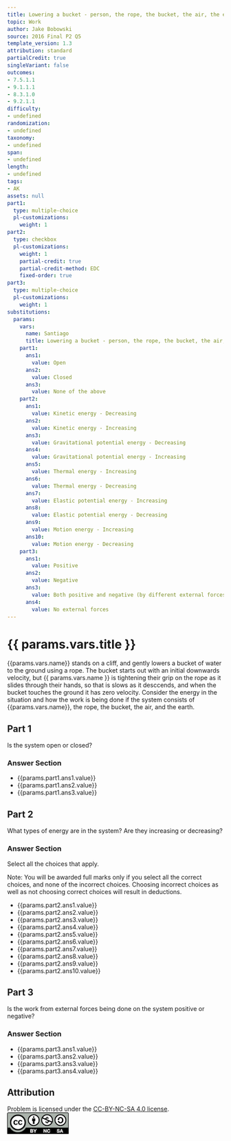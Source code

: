 ```yaml
---
title: Lowering a bucket - person, the rope, the bucket, the air, the earth
topic: Work
author: Jake Bobowski
source: 2016 Final P2 Q5
template_version: 1.3
attribution: standard
partialCredit: true
singleVariant: false
outcomes:
- 7.5.1.1
- 9.1.1.1
- 8.3.1.0
- 9.2.1.1
difficulty:
- undefined
randomization:
- undefined
taxonomy:
- undefined
span:
- undefined
length:
- undefined
tags:
- AK
assets: null
part1:
  type: multiple-choice
  pl-customizations:
    weight: 1
part2:
  type: checkbox
  pl-customizations:
    weight: 1
    partial-credit: true
    partial-credit-method: EDC
    fixed-order: true
part3:
  type: multiple-choice
  pl-customizations:
    weight: 1
substitutions:
  params:
    vars:
      name: Santiago
      title: Lowering a bucket - person, the rope, the bucket, the air, the earth
    part1:
      ans1:
        value: Open
      ans2:
        value: Closed
      ans3:
        value: None of the above
    part2:
      ans1:
        value: Kinetic energy - Decreasing
      ans2:
        value: Kinetic energy - Increasing
      ans3:
        value: Gravitational potential energy - Decreasing
      ans4:
        value: Gravitational potential energy - Increasing
      ans5:
        value: Thermal energy - Increasing
      ans6:
        value: Thermal energy - Decreasing
      ans7:
        value: Elastic potential energy - Increasing
      ans8:
        value: Elastic potential energy - Decreasing
      ans9:
        value: Motion energy - Increasing
      ans10:
        value: Motion energy - Decreasing
    part3:
      ans1:
        value: Positive
      ans2:
        value: Negative
      ans3:
        value: Both positive and negative (by different external forces)
      ans4:
        value: No external forces
---
```

# {{ params.vars.title }}
{{params.vars.name}} stands on a cliff, and gently lowers a bucket of water to the ground using a rope. The bucket starts out with an initial downwards velocity, but {{ params.vars.name }} is tightening their grip on the rope as it slides through their hands, so that is slows as it desccends, and when the bucket touches the ground it has zero velocity. Consider the energy in the situation and how the work is being done if the system consists of {{params.vars.name}}, the rope, the bucket, the air, and the earth.

## Part 1

Is the system open or closed?

### Answer Section

- {{params.part1.ans1.value}}
- {{params.part1.ans2.value}}
- {{params.part1.ans3.value}}

## Part 2

What types of energy are in the system? Are they increasing or decreasing?

### Answer Section

Select all the choices that apply.

Note: You will be awarded full marks only if you select all the correct choices, and none of the incorrect choices. Choosing incorrect choices as well as not choosing correct choices will result in deductions.

- {{params.part2.ans1.value}}
- {{params.part2.ans2.value}}
- {{params.part2.ans3.value}}
- {{params.part2.ans4.value}}
- {{params.part2.ans5.value}}
- {{params.part2.ans6.value}}
- {{params.part2.ans7.value}}
- {{params.part2.ans8.value}}
- {{params.part2.ans9.value}}
- {{params.part2.ans10.value}}

## Part 3

Is the work from external forces being done on the system positive or negative?

### Answer Section

- {{params.part3.ans1.value}}
- {{params.part3.ans2.value}}
- {{params.part3.ans3.value}}
- {{params.part3.ans4.value}}

## Attribution

Problem is licensed under the [CC-BY-NC-SA 4.0 license](https://creativecommons.org/licenses/by-nc-sa/4.0/).<br> ![The Creative Commons 4.0 license requiring attribution-BY, non-commercial-NC, and share-alike-SA license.](https://raw.githubusercontent.com/firasm/bits/master/by-nc-sa.png)